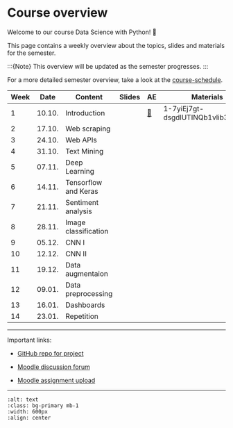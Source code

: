 # Course overview


Welcome to our course Data Science with Python! 👋  

This page contains a weekly overview about the topics, slides and materials for the semester.

:::{Note}
This overview will be updated as the semester progresses.
:::

For a more detailed semester overview, take a look at the [course-schedule](../docs/course-schedule.md). 


|	Week	|	Date	|	Content	|	Slides	|	AE	|	Materials	|	
|	---	|	---	|	---	|	---	|	---	|	---	|	
|	1	|	10.10.	|	Introduction	|		|	[📁](../weeks/week1.md)	|	1-7yiEj7gt-dsgdlUTINQb1vlib34AHug	|	
|	2	|	17.10.	|	Web scraping	|		|		|		|	
|	3	|	24.10.	|	Web APIs	|		|		|		|	
|	4	|	31.10.	|	Text Mining	|		|		|		|	
|	5	|	07.11.	|	Deep Learning	|		|		|		|	
|	6	|	14.11.	|	Tensorflow and Keras	|		|		|		|	
|	7	|	21.11.	|	Sentiment analysis	|		|		|		|	
|	8	|	28.11.	|	Image classification 	|		|		|		|	
|	9	|	05.12.	|	CNN I	|		|		|		|	
|	10	|	12.12.	|	CNN II	|		|		|		|	
|	11	|	19.12.	|	Data augmentaion	|		|		|		|	
|	12	|	09.01.	|	Data preprocessing	|		|		|		|	
|	13	|	16.01.	|	Dashboards	|		|		|		|	
|	14	|	23.01.	|	Repetition	|		|		|		|	

---

Important links:

- [GitHub repo for project]()

- [Moodle discussion forum]()

- [Moodle assignment upload]()

---


```{image} ../_static/img/course-overview.png
:alt: text
:class: bg-primary mb-1
:width: 600px
:align: center
```
